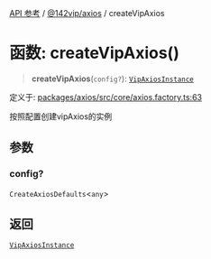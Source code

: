 [API 参考](../../../index.md) / [@142vip/axios](../index.md) / createVipAxios

# 函数: createVipAxios()

> **createVipAxios**(`config?`): [`VipAxiosInstance`](../interfaces/VipAxiosInstance.md)

定义于: [packages/axios/src/core/axios.factory.ts:63](https://github.com/142vip/core-x/blob/724c9f80a9f43d7639fb0f15c0381f9ca258849b/packages/axios/src/core/axios.factory.ts#L63)

按照配置创建vipAxios的实例

## 参数

### config?

`CreateAxiosDefaults`\<`any`\>

## 返回

[`VipAxiosInstance`](../interfaces/VipAxiosInstance.md)
